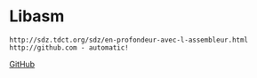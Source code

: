 # Libasm
	http://sdz.tdct.org/sdz/en-profondeur-avec-l-assembleur.html
	http://github.com - automatic!
[GitHub](https://cs.lmu.edu/~ray/notes/nasmtutorial/)
